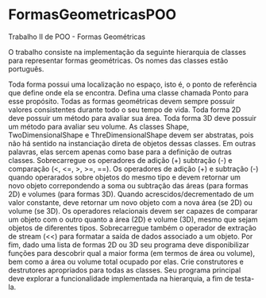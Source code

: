 # FormasGeometricasPOO
Trabalho II de POO - Formas Geométricas

O trabalho consiste na implementação da seguinte hierarquia de classes para representar formas geométricas.
Os nomes das classes estão português.

Toda forma possui uma localização no espaço, isto é, o ponto de referência que define onde ela se encontra.
Defina uma classe chamada Ponto para esse propósito.
Todas as formas geométricas devem sempre possuir valores consistentes durante todo o seu tempo de vida. 
Toda forma 2D deve possuir um método para avaliar sua área.
Toda forma 3D deve possuir um método para avaliar seu volume.
As classes Shape, TwoDimensionalShape e ThreDimensionalShape devem ser abstratas, pois não há sentido na instanciação direta de objetos dessas classes.
Em outras palavras, elas sercem apenas como base para a definição de outras classes.
Sobrecarregue os operadores de adição (+) subtração (-)  e comparação (<, <=, >, >=, ==).
Os operadores de adição (+) e subtração (-) quando operarados sobre objetos do mesmo tipo e devem retornar um novo
objeto correpondendo a soma ou subtração das áreas (para formas 2D) e volumes (para formas 3D).
Quando acrescidos/decrementado de um valor constante, deve retornar um novo objeto com a nova área (se 2D) ou volume (se 3D).
Os operadores relacionais devem ser capazes de comparar um objeto com o outro quanto a área (2D) e volume (3D),
mesmo que sejam objetos de diferentes tipos. Sobrecarregue também o operador de extração de stream (<<) para 
formatar a saída de dados associado a um objeto. 
Por fim, dado uma lista de formas 2D ou 3D seu programa deve disponibilizar funções para descobrir qual 
a maior forma (em termos de área ou volume), bem como a área ou volume total ocupado por elas.
Crie construtores e destrutores apropriados para todas as classes.
Seu programa principal deve explorar a funcionalidade implementada na hierarquia, a fim de testa-la.

